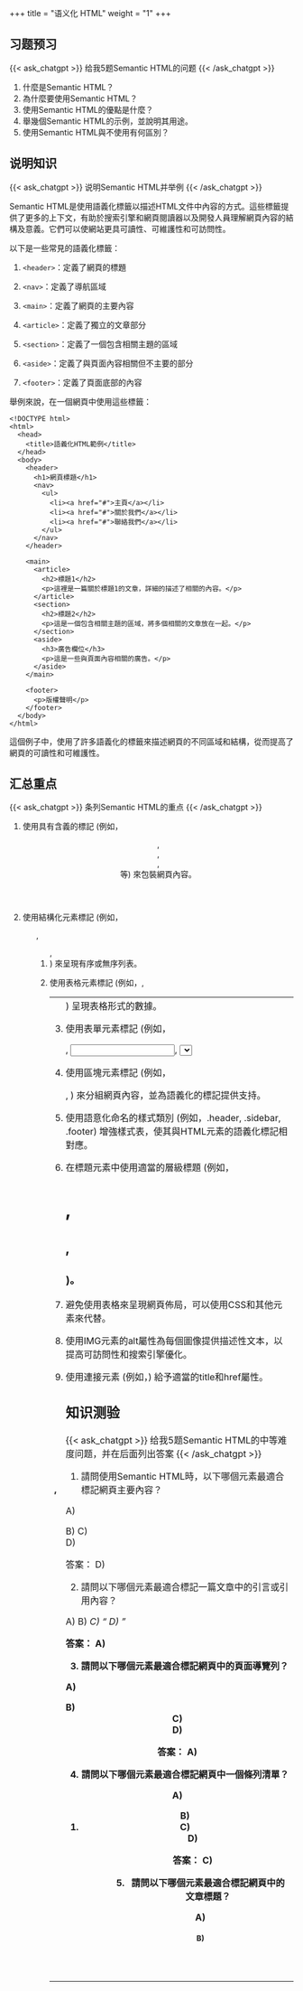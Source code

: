 +++
title = "语义化 HTML"
weight = "1"
+++
## 习题预习
{{< ask_chatgpt >}}
给我5题Semantic HTML的问题
{{< /ask_chatgpt >}}



1. 什麼是Semantic HTML？
2. 為什麼要使用Semantic HTML？
3. 使用Semantic HTML的優點是什麼？
4. 舉幾個Semantic HTML的示例，並說明其用途。
5. 使用Semantic HTML與不使用有何區別？   

## 说明知识
{{< ask_chatgpt >}}
说明Semantic HTML并举例
{{< /ask_chatgpt >}}



Semantic HTML是使用語義化標籤以描述HTML文件中內容的方式。這些標籤提供了更多的上下文，有助於搜索引擎和網頁閱讀器以及開發人員理解網頁內容的結構及意義。它們可以使網站更具可讀性、可維護性和可訪問性。

以下是一些常見的語義化標籤：

1. `<header>`：定義了網頁的標題

2. `<nav>`：定義了導航區域

3. `<main>`：定義了網頁的主要內容

4. `<article>`：定義了獨立的文章部分

5. `<section>`：定義了一個包含相關主題的區域

6. `<aside>`：定義了與頁面內容相關但不主要的部分

7. `<footer>`：定義了頁面底部的內容

舉例來說，在一個網頁中使用這些標籤：

```
<!DOCTYPE html>
<html>
  <head>
    <title>語義化HTML範例</title>
  </head>
  <body>
    <header>
      <h1>網頁標題</h1>
      <nav>
        <ul>
          <li><a href="#">主頁</a></li>
          <li><a href="#">關於我們</a></li>
          <li><a href="#">聯絡我們</a></li>
        </ul>
      </nav>
    </header>

    <main>
      <article>
        <h2>標題1</h2>
        <p>這裡是一篇關於標題1的文章，詳細的描述了相關的內容。</p>
      </article>
      <section>
        <h2>標題2</h2>
        <p>這是一個包含相關主題的區域，將多個相關的文章放在一起。</p>
      </section>
      <aside>
        <h3>廣告欄位</h3>
        <p>這是一些與頁面內容相關的廣告。</p>
      </aside>
    </main>

    <footer>
      <p>版權聲明</p>
    </footer>
  </body>
</html>
```

這個例子中，使用了許多語義化的標籤來描述網頁的不同區域和結構，從而提高了網頁的可讀性和可維護性。   

## 汇总重点
{{< ask_chatgpt >}}
条列Semantic HTML的重点
{{< /ask_chatgpt >}}



1. 使用具有含義的標記 (例如，<header>, <article>, <section>, <nav> 等) 來包裝網頁內容。

2. 使用結構化元素標記 (例如，<ul>, <ol>, <li>) 來呈現有序或無序列表。

3. 使用表格元素標記 (例如，<table>, <th>, <td>) 呈現表格形式的數據。

4. 使用表單元素標記 (例如，<form>, <input>, <select>) 呈現表單，包括輸入框、下拉列表、單選框和複選框。

5. 使用區塊元素標記 (例如，<div>, <span>) 來分組網頁內容，並為語義化的標記提供支持。

6. 使用語意化命名的樣式類別 (例如，.header, .sidebar, .footer) 增強樣式表，使其與HTML元素的語義化標記相對應。

7. 在標題元素中使用適當的層級標題 (例如，<h1>, <h2>, <h3>)。

8. 避免使用表格來呈現網頁佈局，可以使用CSS和其他元素來代替。

9. 使用IMG元素的alt屬性為每個圖像提供描述性文本，以提高可訪問性和搜索引擎優化。

10. 使用連接元素 (例如，<a>) 給予適當的title和href屬性。   

## 知识测验
{{< ask_chatgpt >}}
给我5题Semantic HTML的中等难度问题，并在后面列出答案
{{< /ask_chatgpt >}}



1. 請問使用Semantic HTML時，以下哪個元素最適合標記網頁主要內容？

A) <div>
B) <body>
C) <section>
D) <main>

答案： D) <main>

2. 請問以下哪個元素最適合標記一篇文章中的引言或引用內容？

A) <blockqoute>
B) <cite>
C) <q>
D) <b>

答案： A) <blockqoute>

3. 請問以下哪個元素最適合標記網頁中的頁面導覽列？ 

A) <nav>
B) <header>
C) <aside>
D) <footer>

答案： A) <nav>

4. 請問以下哪個元素最適合標記網頁中一個條列清單？

A) <ol>
B) <li>
C) <ul>
D) <dl>

答案： C) <ul>

5. 請問以下哪個元素最適合標記網頁中的文章標題？

A) <h1>
B) <title>
C) <h2>
D) <h3>

答案： A) <h1>   

